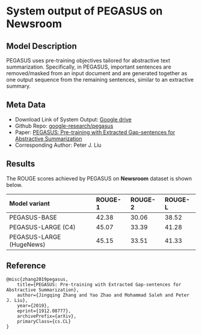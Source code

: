 # System output of PEGASUS on Newsroom


## Model Description
PEGASUS uses pre-training objectives tailored for abstractive text summarization. Specifically, in PEGASUS, important sentences are removed/masked from an input document and are generated together as one output sequence from the remaining sentences, similar to an extractive summary. 

## Meta Data
* Download Link of System Output: [Google drive](xxx)
* Github Repo: [google-research/pegasus](https://github.com/google-research/pegasus)
* Paper: [PEGASUS: Pre-training with Extracted Gap-sentences for Abstractive Summarization](http://proceedings.mlr.press/v119/zhang20ae/zhang20ae.pdf)
* Corresponding Author: Peter J. Liu

## Results
The ROUGE scores achieved by PEGASUS on **Newsroom** dataset is shown below.

| Model variant | ROUGE-1|ROUGE-2| ROUGE-L|
|:--- |:--- |:--- |:--- |
|PEGASUS-BASE |42.38 | 30.06 | 38.52 |
|PEGASUS-LARGE (C4)| 45.07 | 33.39 | 41.28 |
|PEGASUS-LARGE (HugeNews) | 45.15 |33.51|41.33|

## Reference
```
@misc{zhang2019pegasus,
    title={PEGASUS: Pre-training with Extracted Gap-sentences for Abstractive Summarization},
    author={Jingqing Zhang and Yao Zhao and Mohammad Saleh and Peter J. Liu},
    year={2019},
    eprint={1912.08777},
    archivePrefix={arXiv},
    primaryClass={cs.CL}
}
```



